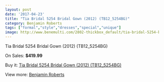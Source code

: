 ```yaml
---
layout: post
date: '2017-04-23'
title: "Tia Bridal 5254 Bridal Gown (2012) (TB12_5254BG)"
category: Benjamin Roberts
tags: ["formal","style","dresses","special","unique"]
image: http://www.benemulti.com/2802-thickbox_default/tia-bridal-5254-bridal-gown-2012-tb125254bg.jpg
---
```

Tia Bridal 5254 Bridal Gown (2012) (TB12_5254BG)

On Sales: **$419.99**
<a href="https://www.benemulti.com/en/benjamin-roberts/1087-tia-bridal-5254-bridal-gown-2012-tb125254bg.html"><amp-img layout="responsive" width="600" height="600" src="//www.benemulti.com/2802-thickbox_default/tia-bridal-5254-bridal-gown-2012-tb125254bg.jpg" alt="Tia Bridal 5254 Bridal Gown (2012) (TB12_5254BG) 0" /></a>
<a href="https://www.benemulti.com/en/benjamin-roberts/1087-tia-bridal-5254-bridal-gown-2012-tb125254bg.html"><amp-img layout="responsive" width="600" height="600" src="//www.benemulti.com/2803-thickbox_default/tia-bridal-5254-bridal-gown-2012-tb125254bg.jpg" alt="Tia Bridal 5254 Bridal Gown (2012) (TB12_5254BG) 1" /></a>

Buy it: [Tia Bridal 5254 Bridal Gown (2012) (TB12_5254BG)](https://www.benemulti.com/en/benjamin-roberts/1087-tia-bridal-5254-bridal-gown-2012-tb125254bg.html "Tia Bridal 5254 Bridal Gown (2012) (TB12_5254BG)")

View more: [Benjamin Roberts](https://www.benemulti.com/en/15-benjamin-roberts "Benjamin Roberts")
